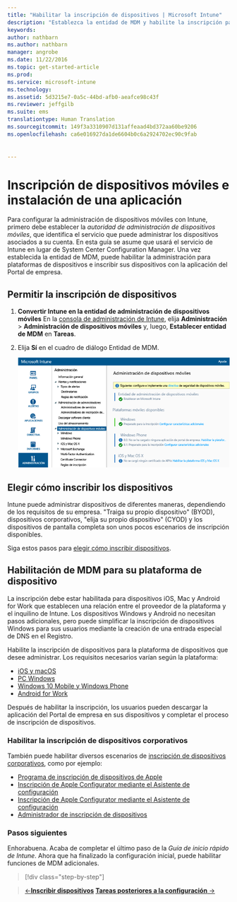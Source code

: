 ```yaml
---
title: "Habilitar la inscripción de dispositivos | Microsoft Intune"
description: "Establezca la entidad de MDM y habilite la inscripción para dispositivos iOS, Windows, Android y Mac."
keywords: 
author: nathbarn
ms.author: nathbarn
manager: angrobe
ms.date: 11/22/2016
ms.topic: get-started-article
ms.prod: 
ms.service: microsoft-intune
ms.technology: 
ms.assetid: 5d3215e7-0a5c-44bd-afb0-aeafce98c43f
ms.reviewer: jeffgilb
ms.suite: ems
translationtype: Human Translation
ms.sourcegitcommit: 149f3a3310907d131affeaad4bd372aa60be9206
ms.openlocfilehash: ca6e016927da1de6604b0c6a2924702ec90c9fab


---
```


# <a name="enroll-mobile-devices-and-install-an-app"></a>Inscripción de dispositivos móviles e instalación de una aplicación
Para configurar la administración de dispositivos móviles con Intune, primero debe establecer la *autoridad de administración de dispositivos móviles*, que identifica el servicio que puede administrar los dispositivos asociados a su cuenta. En esta guía se asume que usará el servicio de Intune en lugar de System Center Configuration Manager. Una vez establecida la entidad de MDM, puede habilitar la administración para plataformas de dispositivos e inscribir sus dispositivos con la aplicación del Portal de empresa.

## <a name="enable-device-enrollment"></a>Permitir la inscripción de dispositivos

1. **Convertir Intune en la entidad de administración de dispositivos móviles**
   En la [consola de administración de Intune](https://manage.microsoft.com/), elija **Administración** > **Administración de dispositivos móviles** y, luego, **Establecer entidad de MDM** en **Tareas**.  

2. Elija **Sí** en el cuadro de diálogo Entidad de MDM.

    ![Consola de administración. Establecer MDM en Intune](./media/mdmAuthority.png)

## <a name="choose-how-to-enroll-devices"></a>Elegir cómo inscribir los dispositivos

Intune puede administrar dispositivos de diferentes maneras, dependiendo de los requisitos de su empresa. "Traiga su propio dispositivo" (BYOD), dispositivos corporativos, "elija su propio dispositivo" (CYOD) y los dispositivos de pantalla completa son unos pocos escenarios de inscripción disponibles.

Siga estos pasos para [elegir cómo inscribir dispositivos](choose-how-to-enroll-devices1.md).

## <a name="enable-mdm-for-your-device-platform"></a>Habilitación de MDM para su plataforma de dispositivo
La inscripción debe estar habilitada para dispositivos iOS, Mac y Android for Work que establecen una relación entre el proveedor de la plataforma y el inquilino de Intune. Los dispositivos Windows y Android no necesitan pasos adicionales, pero puede simplificar la inscripción de dispositivos Windows para sus usuarios mediante la creación de una entrada especial de DNS en el Registro.

Habilite la inscripción de dispositivos para la plataforma de dispositivos que desee administrar. Los requisitos necesarios varían según la plataforma:

-  [iOS y macOS](/intune/deploy-use/set-up-ios-and-mac-management-with-microsoft-intune.md)
-  [PC Windows](https://docs.microsoft.com/intune/deploy-use/set-up-windows-device-management-with-microsoft-intune)
-  [Windows 10 Mobile y Windows Phone](https://docs.microsoft.com/intune/deploy-use/set-up-windows-phone-management-with-microsoft-intune)
- [Android for Work](https://docs.microsoft.com/intune/deploy-use/set-up-android-for-work)

Después de habilitar la inscripción, los usuarios pueden descargar la aplicación del Portal de empresa en sus dispositivos y completar el proceso de inscripción de dispositivos.

### <a name="enable-company-owned-device-enrollment"></a>Habilitar la inscripción de dispositivos corporativos
También puede habilitar diversos escenarios de [inscripción de dispositivos corporativos](https://docs.microsoft.com/intune/deploy-use/manage-corporate-owned-devices), como por ejemplo:
- [Programa de inscripción de dispositivos de Apple](https://docs.microsoft.com/intune/deploy-use/ios-device-enrollment-program-in-microsoft-intune)
- [Inscripción de Apple Configurator mediante el Asistente de configuración](https://docs.microsoft.com/intune/deploy-use/ios-setup-assistant-enrollment-in-microsoft-intune)
- [Inscripción de Apple Configurator mediante el Asistente de configuración](https://docs.microsoft.com/intune/deploy-use/ios-direct-enrollment-in-microsoft-intune)
- [Administrador de inscripción de dispositivos](https://docs.microsoft.com/intune/deploy-use/enroll-corporate-owned-devices-with-the-device-enrollment-manager-in-microsoft-intune)

### <a name="next-steps"></a>Pasos siguientes
Enhorabuena. Acaba de completar el último paso de la *Guía de inicio rápido de Intune*. Ahora que ha finalizado la configuración inicial, puede habilitar funciones de MDM adicionales.

>[!div class="step-by-step"]

>[&larr;**Inscribir dispositivos**](.\start-with-a-paid-subscription-to-microsoft-intune-step-8.md)      [**Tareas posteriores a la configuración** &rarr;](.\post-configuration-tasks.md)  



<!--HONumber=Nov16_HO4-->


